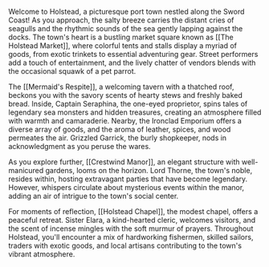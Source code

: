 Welcome to Holstead, a picturesque port town nestled along the Sword Coast! As you approach, the salty breeze carries the distant cries of seagulls and the rhythmic sounds of the sea gently lapping against the docks. The town's heart is a bustling market square known as [[The Holstead Market]], where colorful tents and stalls display a myriad of goods, from exotic trinkets to essential adventuring gear. Street performers add a touch of entertainment, and the lively chatter of vendors blends with the occasional squawk of a pet parrot.

The [[Mermaid's Respite]], a welcoming tavern with a thatched roof, beckons you with the savory scents of hearty stews and freshly baked bread. Inside, Captain Seraphina, the one-eyed proprietor, spins tales of legendary sea monsters and hidden treasures, creating an atmosphere filled with warmth and camaraderie. Nearby, the Ironclad Emporium offers a diverse array of goods, and the aroma of leather, spices, and wood permeates the air. Grizzled Garrick, the burly shopkeeper, nods in acknowledgment as you peruse the wares.

As you explore further, [[Crestwind Manor]], an elegant structure with well-manicured gardens, looms on the horizon. Lord Thorne, the town's noble, resides within, hosting extravagant parties that have become legendary. However, whispers circulate about mysterious events within the manor, adding an air of intrigue to the town's social center.

For moments of reflection, [[Holstead Chapel]], the modest chapel, offers a peaceful retreat. Sister Elara, a kind-hearted cleric, welcomes visitors, and the scent of incense mingles with the soft murmur of prayers. Throughout Holstead, you'll encounter a mix of hardworking fishermen, skilled sailors, traders with exotic goods, and local artisans contributing to the town's vibrant atmosphere.